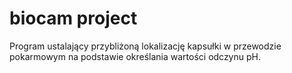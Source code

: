 # biocam project
 Program ustalający przybliżoną lokalizację kapsułki w przewodzie pokarmowym na podstawie określania wartości odczynu pH. 

